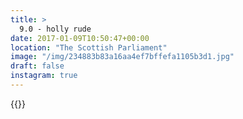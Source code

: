```yaml
---
title: >
  9.0 - holly rude
date: 2017-01-09T10:50:47+00:00
location: "The Scottish Parliament"
image: "/img/234883b83a16aa4ef7bffefa1105b3d1.jpg"
draft: false
instagram: true
---
```


{{<photo src="/img/234883b83a16aa4ef7bffefa1105b3d1.jpg">}}
